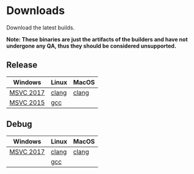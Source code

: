 # Downloads
Download the latest builds.

**Note: These binaries are just the artifacts of the builders and have not
  undergone any QA, thus they should be considered unsupported.**

## Release
| Windows | Linux | MacOS |
| --- | --- | --- |
| [MSVC 2017](https://storage.googleapis.com/shaderc/badges/build_link_windows_vs2017_release.html) | [clang](https://storage.googleapis.com/shaderc/badges/build_link_linux_clang_release.html) | [clang](https://storage.googleapis.com/shaderc/badges/build_link_macos_clang_release.html) |
| [MSVC 2015](https://storage.googleapis.com/shaderc/badges/build_link_windows_vs2015_release.html) | [gcc](https://storage.googleapis.com/shaderc/badges/build_link_linux_gcc_release.html) | |

## Debug
| Windows | Linux | MacOS |
| --- | --- | --- |
| [MSVC 2017](https://storage.googleapis.com/shaderc/badges/build_link_windows_vs2017_debug.html) | [clang](https://storage.googleapis.com/shaderc/badges/build_link_linux_clang_debug.html) | [clang](https://storage.googleapis.com/shaderc/badges/build_link_macos_clang_debug.html) |
| | [gcc](https://storage.googleapis.com/shaderc/badges/build_link_linux_gcc_debug.html) | |
